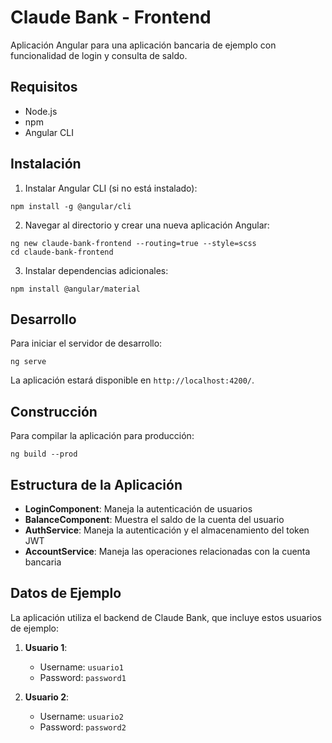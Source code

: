 # Claude Bank - Frontend

Aplicación Angular para una aplicación bancaria de ejemplo con funcionalidad de login y consulta de saldo.

## Requisitos

- Node.js
- npm
- Angular CLI

## Instalación

1. Instalar Angular CLI (si no está instalado):
```
npm install -g @angular/cli
```

2. Navegar al directorio y crear una nueva aplicación Angular:
```
ng new claude-bank-frontend --routing=true --style=scss
cd claude-bank-frontend
```

3. Instalar dependencias adicionales:
```
npm install @angular/material
```

## Desarrollo

Para iniciar el servidor de desarrollo:
```
ng serve
```

La aplicación estará disponible en `http://localhost:4200/`.

## Construcción

Para compilar la aplicación para producción:
```
ng build --prod
```

## Estructura de la Aplicación

- **LoginComponent**: Maneja la autenticación de usuarios
- **BalanceComponent**: Muestra el saldo de la cuenta del usuario
- **AuthService**: Maneja la autenticación y el almacenamiento del token JWT
- **AccountService**: Maneja las operaciones relacionadas con la cuenta bancaria

## Datos de Ejemplo

La aplicación utiliza el backend de Claude Bank, que incluye estos usuarios de ejemplo:

1. **Usuario 1**:
   - Username: `usuario1`
   - Password: `password1`

2. **Usuario 2**:
   - Username: `usuario2`
   - Password: `password2`
